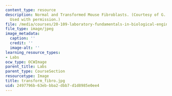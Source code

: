 ```yaml
---
content_type: resource
description: Normal and Transformed Mouse Fibroblasts. (Courtesy of G. Stephen Martin.
  Used with permission.)
file: /media/courses/20-109-laboratory-fundamentals-in-biological-engineering-fall-2007/2497796b63ebbba2dbb7d1d8985e0ee4_transform_fibro.jpg
file_type: image/jpeg
image_metadata:
  caption: ''
  credit: ''
  image-alt: ''
learning_resource_types:
- Labs
ocw_type: OCWImage
parent_title: Labs
parent_type: CourseSection
resourcetype: Image
title: transform_fibro.jpg
uid: 2497796b-63eb-bba2-dbb7-d1d8985e0ee4
---
```

